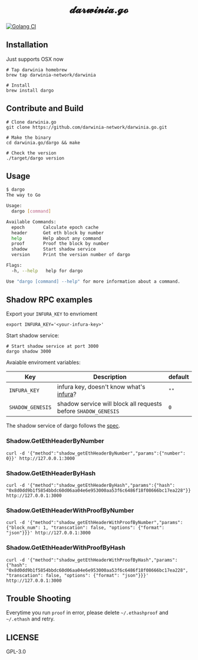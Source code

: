 <h1 align="center">
𝓭𝓪𝓻𝔀𝓲𝓷𝓲𝓪.𝓰𝓸
</h1>

[![Golang CI][workflow-badge]][github]

## Installation

Just supports OSX now

```
# Tap darwinia homebrew
brew tap darwinia-network/darwinia

# Install
brew install dargo
```

## Contribute and Build

```
# Clone darwinia.go
git clone https://github.com/darwinia-network/darwinia.go.git

# Make the binary
cd darwinia.go/dargo && make

# Check the version
./target/dargo version
```

## Usage

```sh
$ dargo
The way to Go

Usage:
  dargo [command]

Available Commands:
  epoch       Calculate epoch cache
  header      Get eth block by number
  help        Help about any command
  proof       Proof the block by number
  shadow      Start shadow service
  version     Print the version number of dargo

Flags:
  -h, --help   help for dargo

Use "dargo [command] --help" for more information about a command.

```

## Shadow RPC examples

Export your `INFURA_KEY` to envrioment

```
export INFURA_KEY='<your-infura-key>'
```

Start shadow service:

```
# Start shadow service at port 3000
dargo shadow 3000
```

Avaiable enviroment variables:

| Key              | Description                                                    | default |
|------------------|----------------------------------------------------------------|---------|
| `INFURA_KEY`     | infura key, doesn't know what's [infura][infura]?              | `""`    |
| `SHADOW_GENESIS` | shadow service will block all requests before `SHADOW_GENESIS` | `0`     |

The shadow service of dargo follows the [spec][spec].

### Shadow.GetEthHeaderByNumber

```
curl -d '{"method":"shadow_getEthHeaderByNumber","params":{"number": 0}}' http://127.0.0.1:3000
```

### Shadow.GetEthHeaderByHash

```
curl -d '{"method":"shadow_getEthHeaderByHash","params":{"hash": "0x8d0dd9b1f5854bbdc60d06aa04e6e953000aa53f6c6486f18f08666bc17ea228"}}' http://127.0.0.1:3000
```

### Shadow.GetEthHeaderWithProofByNumber

```
curl -d '{"method":"shadow_getEthHeaderWithProofByNumber","params":{"block_num": 1, "transcation": false, "options": {"format": "json"}}}' http://127.0.0.1:3000
```

### Shadow.GetEthHeaderWithProofByHash

```
curl -d '{"method":"shadow_getEthHeaderWithProofByHash","params":{"hash": "0x8d0dd9b1f5854bbdc60d06aa04e6e953000aa53f6c6486f18f08666bc17ea228", "transcation": false, "options": {"format": "json"}}}' http://127.0.0.1:3000
```

## Trouble Shooting

Everytime you run `proof` in error, please delete `~/.ethashproof` and `~/.ethash` 
and retry.

## LICENSE

GPL-3.0


[infura]: https://infura.io
[github]: https://github.com/darwinia-network/darwinia.go
[spec]: https://github.com/darwinia-network/darwinia/wiki/Darwinia-offchain-worker-shadow-service-spec
[workflow-badge]: https://github.com/darwinia-network/darwinia.go/workflows/Golang%20CI/badge.svg
